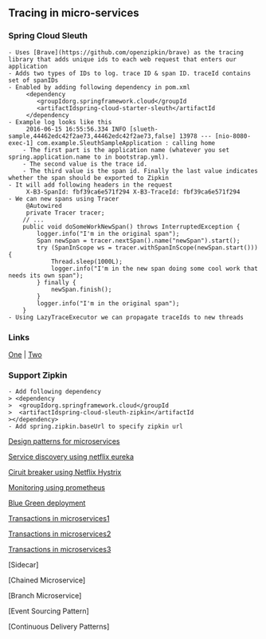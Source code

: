 
## Tracing in micro-services
### Spring Cloud Sleuth 

	- Uses [Brave](https://github.com/openzipkin/brave) as the tracing library that adds unique ids to each web request that enters our application
	- Adds two types of IDs to log. trace ID & span ID. traceId contains set of spanIDs
    - Enabled by adding following dependency in pom.xml
		 <dependency
    		<groupIdorg.springframework.cloud</groupId
    		<artifactIdspring-cloud-starter-sleuth</artifactId
		 </dependency
    - Example log looks like this
    	 2016-06-15 16:55:56.334 INFO [slueth-sample,44462edc42f2ae73,44462edc42f2ae73,false] 13978 --- [nio-8080-exec-1] com.example.SleuthSampleApplication : calling home
		- The first part is the application name (whatever you set spring.application.name to in bootstrap.yml). 
        - The second value is the trace id. 
        - The third value is the span id. Finally the last value indicates whether the span should be exported to Zipkin
   	- It will add following headers in the request
    	 X-B3-SpanId: fbf39ca6e571f294 X-B3-TraceId: fbf39ca6e571f294
    - We can new spans using Tracer 
		 @Autowired
		 private Tracer tracer;
 		// ...
 		public void doSomeWorkNewSpan() throws InterruptedException {
    		logger.info("I'm in the original span");
	    	Span newSpan = tracer.nextSpan().name("newSpan").start();
    		try (SpanInScope ws = tracer.withSpanInScope(newSpan.start())) {
        		Thread.sleep(1000L);
        		logger.info("I'm in the new span doing some cool work that needs its own span");
    		} finally {
        		newSpan.finish();
    		}
 	    	logger.info("I'm in the original span");
		}
	- Using LazyTraceExecutor we can propagate traceIds to new threads
### Links
[One](https://dzone.com/articles/tracing-in-microservices-with-spring-cloud-sleuth) | [Two](https://www.baeldung.com/spring-cloud-sleuth-single-application)

### Support Zipkin
	- Add following dependency
	> <dependency 
	>  <groupIdorg.springframework.cloud</groupId 
	>  <artifactIdspring-cloud-sleuth-zipkin</artifactId 
	></dependency>
	- Add spring.zipkin.baseUrl to specify zipkin url




[Design patterns for microservices](https://dzone.com/articles/design-patterns-for-microservices)

[Service discovery using netflix eureka](https://dzone.com/articles/netflix-eureka-discovery-microservice)

[Ciruit breaker using Netflix Hystrix](https://dzone.com/articles/microservices-part-4-spring-cloud-circuit-breaker)

[Monitoring using prometheus](https://dzone.com/articles/monitoring-using-spring-boot-2-prometheus-and-graf)

[Blue Green deployment](https://dzone.com/articles/blue-green-deployment-for-cloud-native-application)

[Transactions in microservices1](https://www.baeldung.com/transactions-across-microservices)

[Transactions in microservices2](https://medium.com/@epatro/how-to-implement-a-two-phase-commit-mechanism-in-a-microservice-e99d9a32445e)

[Transactions in microservices3](https://dzone.com/articles/distributed-transactions-with-two-phase-commit-pro)

[Sidecar]

[Chained Microservice]

[Branch Microservice]

[Event Sourcing Pattern]

[Continuous Delivery Patterns]
